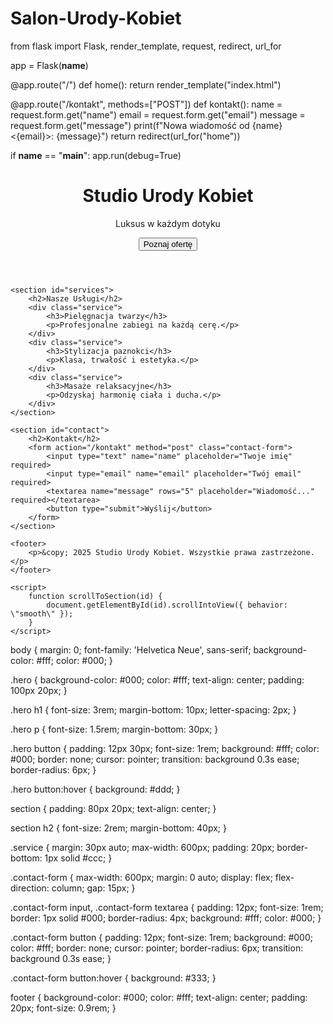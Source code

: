 # Salon-Urody-Kobiet
from flask import Flask, render_template, request, redirect, url_for

app = Flask(__name__)

@app.route("/")
def home():
    return render_template("index.html")

@app.route("/kontakt", methods=["POST"])
def kontakt():
    name = request.form.get("name")
    email = request.form.get("email")
    message = request.form.get("message")
    print(f"Nowa wiadomość od {name} <{email}>: {message}")
    return redirect(url_for("home"))

if __name__ == "__main__":
    app.run(debug=True)
<!DOCTYPE html>
<html lang="pl">
<head>
    <meta charset="UTF-8">
    <title>Studio Urody Kobiet</title>
    <link rel="stylesheet" href="{{ url_for('static', filename='style.css') }}">
</head>
<body>
    <header class="hero">
        <h1>Studio Urody Kobiet</h1>
        <p>Luksus w każdym dotyku</p>
        <button onclick="scrollToSection('services')">Poznaj ofertę</button>
    </header>

    <section id="services">
        <h2>Nasze Usługi</h2>
        <div class="service">
            <h3>Pielęgnacja twarzy</h3>
            <p>Profesjonalne zabiegi na każdą cerę.</p>
        </div>
        <div class="service">
            <h3>Stylizacja paznokci</h3>
            <p>Klasa, trwałość i estetyka.</p>
        </div>
        <div class="service">
            <h3>Masaże relaksacyjne</h3>
            <p>Odzyskaj harmonię ciała i ducha.</p>
        </div>
    </section>

    <section id="contact">
        <h2>Kontakt</h2>
        <form action="/kontakt" method="post" class="contact-form">
            <input type="text" name="name" placeholder="Twoje imię" required>
            <input type="email" name="email" placeholder="Twój email" required>
            <textarea name="message" rows="5" placeholder="Wiadomość..." required></textarea>
            <button type="submit">Wyślij</button>
        </form>
    </section>

    <footer>
        <p>&copy; 2025 Studio Urody Kobiet. Wszystkie prawa zastrzeżone.</p>
    </footer>

    <script>
        function scrollToSection(id) {
            document.getElementById(id).scrollIntoView({ behavior: \"smooth\" });
        }
    </script>
</body>
</html>
body {
    margin: 0;
    font-family: 'Helvetica Neue', sans-serif;
    background-color: #fff;
    color: #000;
}

.hero {
    background-color: #000;
    color: #fff;
    text-align: center;
    padding: 100px 20px;
}

.hero h1 {
    font-size: 3rem;
    margin-bottom: 10px;
    letter-spacing: 2px;
}

.hero p {
    font-size: 1.5rem;
    margin-bottom: 30px;
}

.hero button {
    padding: 12px 30px;
    font-size: 1rem;
    background: #fff;
    color: #000;
    border: none;
    cursor: pointer;
    transition: background 0.3s ease;
    border-radius: 6px;
}

.hero button:hover {
    background: #ddd;
}

section {
    padding: 80px 20px;
    text-align: center;
}

section h2 {
    font-size: 2rem;
    margin-bottom: 40px;
}

.service {
    margin: 30px auto;
    max-width: 600px;
    padding: 20px;
    border-bottom: 1px solid #ccc;
}

.contact-form {
    max-width: 600px;
    margin: 0 auto;
    display: flex;
    flex-direction: column;
    gap: 15px;
}

.contact-form input,
.contact-form textarea {
    padding: 12px;
    font-size: 1rem;
    border: 1px solid #000;
    border-radius: 4px;
    background: #fff;
    color: #000;
}

.contact-form button {
    padding: 12px;
    font-size: 1rem;
    background: #000;
    color: #fff;
    border: none;
    cursor: pointer;
    border-radius: 6px;
    transition: background 0.3s ease;
}

.contact-form button:hover {
    background: #333;
}

footer {
    background-color: #000;
    color: #fff;
    text-align: center;
    padding: 20px;
    font-size: 0.9rem;
}
